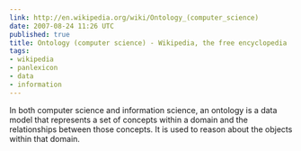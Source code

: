 ```yaml
---
link: http://en.wikipedia.org/wiki/Ontology_(computer_science)
date: 2007-08-24 11:26 UTC
published: true
title: Ontology (computer science) - Wikipedia, the free encyclopedia
tags:
- wikipedia
- panlexicon
- data
- information
---
```


In both computer science and information science, an ontology is a data model that represents a set of concepts within a domain and the relationships between those concepts. It is used to reason about the objects within that domain.
